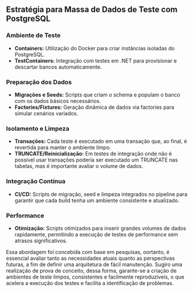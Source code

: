 ## Estratégia para Massa de Dados de Teste com PostgreSQL

### Ambiente de Teste
- **Containers:** Utilização do Docker para criar instâncias isoladas do PostgreSQL.
- **TestContainers:** Integração com testes em .NET para provisionar e descartar bancos automaticamente.

### Preparação dos Dados
- **Migrações e Seeds:** Scripts que criam o schema e populam o banco com os dados básicos necessários.
- **Factories/Fixtures:** Geração dinâmica de dados via factories para simular cenários variados.

### Isolamento e Limpeza
- **Transações:** Cada teste é executado em uma transação que, ao final, é revertida para manter o ambiente limpo.
- **TRUNCATE/Reinicialização:** Em testes de integração onde não é possível usar transações poderia ser executado um TRUNCATE nas tabelas, mas é importante avaliar o volume de dados.

### Integração Contínua
- **CI/CD:** Scripts de migração, seed e limpeza integrados no pipeline para garantir que cada build tenha um ambiente consistente e atualizado.

### Performance
- **Otimização:** Scripts otimizados para inserir grandes volumes de dados rapidamente, permitindo a execução de testes de performance sem atrasos significativos.

Essa abordagem foi concebida com base em pesquisas, oortanto, é essencial avaliar tanto as necessidades atuais quanto as perspectivas futuras, a fim de definir uma arquitetura de fácil manutenção. Sugiro uma realização de prova de conceito, dessa forma, garante-se a criação de ambientes de teste limpos, consistentes e facilmente reproduzíveis, o que acelera a execução dos testes e facilita a identificação de problemas.
